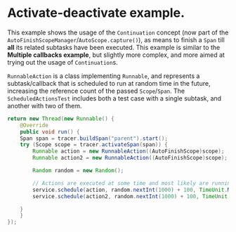 # Activate-deactivate example.

This example shows the usage of the `Continuation` concept (now part of the `AutoFinishScopeManager`/`AutoScope.capture()`), as means to finish a `Span` till **all** its related subtasks have been executed. This example is similar to the **Multiple callbacks example**, but slightly more complex, and more aimed at trying out the usage of `Continuation`s.

`RunnableAction` is a class implementing `Runnable`, and represents a subtask/callback that is scheduled to run at random time in the future, increasing the reference count of the passed `Scope`/`Span`. The `ScheduledActionsTest` includes both a test case with a single subtask, and another with two of them.

```java
return new Thread(new Runnable() {
    @Override
    public void run() {
	Span span = tracer.buildSpan("parent").start();
	try (Scope scope = tracer.activateSpan(span)) {
	    Runnable action = new RunnableAction((AutoFinishScope)scope);
	    Runnable action2 = new RunnableAction((AutoFinishScope)scope);

	    Random random = new Random();

	    // Actions are executed at some time and most likely are running in parallel
	    service.schedule(action, random.nextInt(1000) + 100, TimeUnit.MILLISECONDS);
	    service.schedule(action2, random.nextInt(1000) + 100, TimeUnit.MILLISECONDS);

	}
    }
});
```
